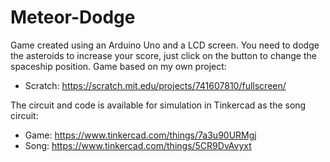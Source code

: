 # Meteor-Dodge
Game created using an Arduino Uno and a LCD screen. You need to dodge the asteroids to increase your score, just click on the button to change the spaceship position. Game based on my own project:

- Scratch: https://scratch.mit.edu/projects/741607810/fullscreen/

The circuit and code is available for simulation in Tinkercad as the song circuit:

- Game: https://www.tinkercad.com/things/7a3u90URMgj
- Song: https://www.tinkercad.com/things/5CR9DvAvyxt

